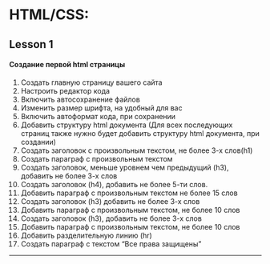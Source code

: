 # HTML/CSS:
## Lesson 1
#### Создание первой html страницы
1. Создать главную страницу вашего сайта
2. Настроить редактор кода
3. Включить автосохранение файлов
4. Изменить размер шрифта, на удобный для вас
5. Включить автоформат кода, при сохранении
6. Добавить структуру html документа (Для всех последующих страниц также нужно будет
добавить структуру html документа, при создании)
7. Создать заголовок с произвольным текстом, не более 3-х слов(h1)
8. Создать параграф с произвольным текстом
9. Создать заголовок, меньше уровнем чем предыдущий (h3), добавить не более 3-х слов
10. Создать заголовок (h4), добавить не более 5-ти слов.
11. Добавить параграф с произвольным текстом не более 15 слов
12. Создать заголовок (h3) добавить не более 3-х слов
13. Добавить параграф с произвольным текстом, не более 10 слов
14. Создать заголовок (h3), добавить не более 3-х слов
15. Добавить параграф с произвольным текстом, не более 10 слов
16. Добавить разделительную линию (hr)
17. Создать параграф с текстом “Все права защищены”
***
